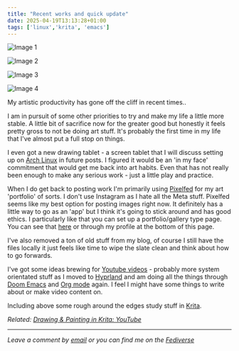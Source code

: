 ```yaml
---
title: "Recent works and quick update"
date: 2025-04-19T13:13:28+01:00
tags: ['linux','krita', 'emacs']
---
```


![Image 1](/2025-04-19-recent-works-and-update/20250419-portrait-1.jpg)

![Image 2](/2025-04-19-recent-works-and-update/20250419-portrait-2.jpg)

![Image 3](/2025-04-19-recent-works-and-update/20250419-rockateer.jpg)

![Image 4](/2025-04-19-recent-works-and-update/20250419-study-sheet.jpg)


My artistic productivity has gone off the cliff in recent times..

I am in pursuit of some other priorities to try and make my life a little more stable. A little bit of sacrifice now for the greater good but honestly it feels pretty gross to not be doing art stuff. It's probably the first time in my life that I've almost put a full stop on things.

I even got a new drawing tablet - a screen tablet that I will discuss setting up on [Arch Linux](https://archlinux.org/) in future posts. I figured it would be an 'in my face' commitment that would get me back into art habits. Even that has not really been enough to make any serious work - just a little play and practice.

When I do get back to posting work I'm primarily using [Pixelfed](https://pixelfed.org/) for my art 'portfolio' of sorts. I don't use Instagram as I hate all the Meta stuff. Pixelfed seems like my best option for posting images right now. It definitely has a little way to go as an 'app' but I think it's going to stick around and has good ethics. I particularly like that you can set up a portfolio/gallery type page. You can see that [here](https://portfolio.pixelfed.social/bledley) or through my profile at the bottom of this page.

I've also removed a ton of old stuff from my blog, of course I still have the files locally it just feels like time to wipe the slate clean and think about how to go forwards.

I've got some ideas brewing for [Youtube videos](https://www.youtube.com/@bledleysworld) - probably more system orientated stuff as I moved to [Hyprland](https://hyprland.org/) and am doing all the things through [Doom Emacs](https://github.com/doomemacs/doomemacs) and [Org mode](https://orgmode.org/) again. I feel I might  have some things to write about or make video content on.

Including above some rough around the edges study stuff in [Krita](https://krita.org/en/).

*Related: [Drawing & Painting in Krita: YouTube](/drawing-and-painting-in-krita-youtube/)*

---

*Leave a comment by [email](mailto:bledley@posteo.com) or you can find me on the [Fediverse](https://mastodon.social/@bledley)*


